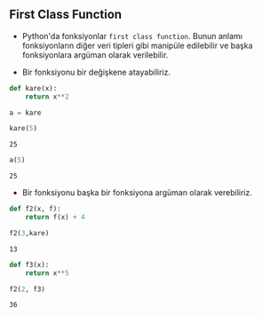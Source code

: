 ## First Class Function

* Python'da fonksiyonlar `first class function`. Bunun anlamı fonksiyonların diğer veri tipleri gibi manipüle edilebilir ve başka fonksiyonlara argüman olarak verilebilir.

* Bir fonksiyonu bir değişkene atayabiliriz.


```python
def kare(x):
    return x**2
```


```python
a = kare
```


```python
kare(5)
```




    25




```python
a(5)
```




    25



* Bir fonksiyonu başka bir fonksiyona argüman olarak verebiliriz.


```python
def f2(x, f):
    return f(x) + 4
```


```python
f2(3,kare)
```




    13




```python
def f3(x):
    return x**5
```


```python
f2(2, f3)
```




    36


